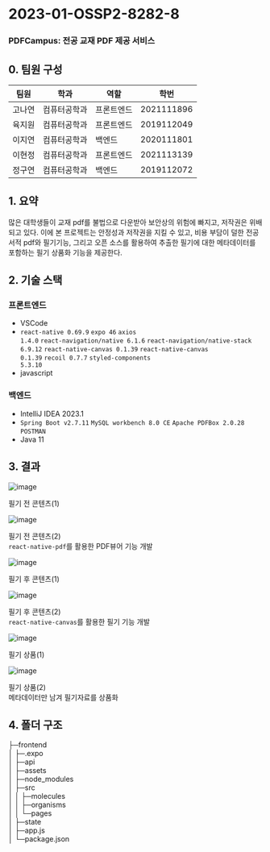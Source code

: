 # 2023-01-OSSP2-8282-8

### PDFCampus: 전공 교재 PDF 제공 서비스

## 0. 팀원 구성
|팀원|학과|역할|학번|
|------|---|---|---|
|고나연|컴퓨터공학과|프론트엔드|2021111896|
|육지원|컴퓨터공학과|프론트엔드|2019112049|
|이지연|컴퓨터공학과|백엔드|2020111801|
|이현정|컴퓨터공학과|프론트엔드|2021113139|
|정구연|컴퓨터공학과|백엔드|2019112072|

## 1. 요약
 많은 대학생들이 교재 pdf를 불법으로 다운받아 보안상의 위험에 빠지고, 저작권은 위배 되고 있다. 이에 본 프로젝트는 안정성과 저작권을 지킬 수 있고, 비용 부담이 덜한 전공서적 pdf와 필기기능, 그리고 오픈 소스를 활용하여 추출한 필기에 대한 메타데이터를 포함하는 필기 상품화 기능을 제공한다.
## 2. 기술 스택
### 프론트엔드
* VSCode
* <code>react-native 0.69.9</code> <code>expo 46</code> <code>axios 1.4.0</code> <code>react-navigation/native 6.1.6</code> <code>react-navigation/native-stack 6.9.12</code> <code>react-native-canvas 0.1.39</code> <code>react-native-canvas 0.1.39</code> <code>recoil 0.7.7</code> <code>styled-components 5.3.10</code>
* javascript
### 백엔드
* IntelliJ IDEA 2023.1
* <code>Spring Boot v2.7.11</code> <code>MySQL workbench 8.0 CE</code> <code>Apache PDFBox 2.0.28</code> <code>POSTMAN</code>
* Java 11
## 3. 결과
![image](https://github.com/gouyeonch/PDFCampus/assets/73930285/8fa69258-89ef-4e24-8505-b78f7c4d86a2)

필기 전 콘텐츠(1)

![image](https://github.com/gouyeonch/PDFCampus/assets/73930285/c24de104-0124-46c2-984f-a3d44f01b472)

필기 전 콘텐츠(2)  
<code>react-native-pdf</code>를 활용한 PDF뷰어 기능 개발

![image](https://github.com/gouyeonch/PDFCampus/assets/73930285/51091a5d-7bf6-41eb-869d-2ff7789c3eb9)

필기 후 콘텐츠(1)

![image](https://github.com/gouyeonch/PDFCampus/assets/73930285/f53671a7-635e-462c-95b0-c9cc75d3f79d)

필기 후 콘텐츠(2)  
<code>react-native-canvas</code>를 활용한 필기 기능 개발

![image](https://github.com/gouyeonch/PDFCampus/assets/73930285/945f29aa-c2cd-4be3-b7a8-df155751c607)

필기 상품(1)

![image](https://github.com/gouyeonch/PDFCampus/assets/73930285/c316b44e-9b52-4ab1-b72f-c65d16f9b874)

필기 상품(2)  
메타데이터만 남겨 필기자료를 상품화  
## 4. 폴더 구조
├─frontend  
│ ├─.expo  
│ ├─api  
│ ├─assets  
│ ├─node_modules  
│ ├─src  
│ │ ├─molecules  
│ │ ├─organisms  
│ │ └─pages  
│ ├─state  
│ ├─app.js  
│ └─package.json  
